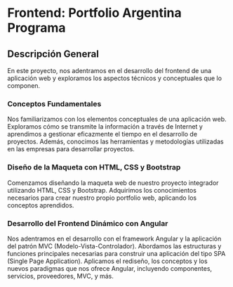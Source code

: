 # Frontend: Portfolio Argentina Programa

## Descripción General
En este proyecto, nos adentramos en el desarrollo del frontend de una aplicación web y exploramos los aspectos técnicos y conceptuales que lo componen. 

### Conceptos Fundamentales
Nos familiarizamos con los elementos conceptuales de una aplicación web. Exploramos cómo se transmite la información a través de Internet y aprendimos a gestionar eficazmente el tiempo en el desarrollo de proyectos. Además, conocimos las herramientas y metodologías utilizadas en las empresas para desarrollar proyectos.

### Diseño de la Maqueta con HTML, CSS y Bootstrap
Comenzamos diseñando la maqueta web de nuestro proyecto integrador utilizando HTML, CSS y Bootstrap. Adquirimos los conocimientos necesarios para crear nuestro propio portfolio web, aplicando los conceptos aprendidos.

### Desarrollo del Frontend Dinámico con Angular
Nos adentramos en el desarrollo con el framework Angular y la aplicación del patrón MVC (Modelo-Vista-Controlador). Abordamos las estructuras y funciones principales necesarias para construir una aplicación del tipo SPA (Single Page Application). Aplicamos el rediseño, los conceptos y los nuevos paradigmas que nos ofrece Angular, incluyendo componentes, servicios, proveedores, MVC, y más.
